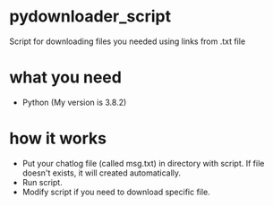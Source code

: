# pydownloader_script
Script for downloading files you needed using links from .txt file

# what you need
* Python (My version is 3.8.2)

# how it works
* Put your chatlog file (called msg.txt) in directory with script. If file doesn't exists, it will created automatically.
* Run script.
* Modify script if you need to download specific file.
